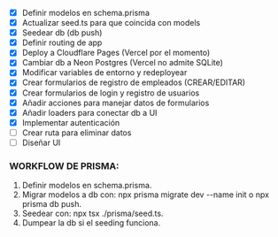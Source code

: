 -   [x] Definir modelos en schema.prisma
-   [x] Actualizar seed.ts para que coincida con models
-   [x] Seedear db (db push)
-   [x] Definir routing de app
-   [x] Deploy a Cloudflare Pages (Vercel por el momento)
-   [x] Cambiar db a Neon Postgres (Vercel no admite SQLite)
-   [x] Modificar variables de entorno y redeployear
-   [x] Crear formularios de registro de empleados (CREAR/EDITAR)
-   [x] Crear formularios de login y registro de usuarios
-   [x] Añadir acciones para manejar datos de formularios
-   [x] Añadir loaders para conectar db a UI
-   [x] Implementar autenticación
-   [ ] Crear ruta para eliminar datos
-   [ ] Diseñar UI

### WORKFLOW DE PRISMA:

1. Definir modelos en schema.prisma.
2. Migrar modelos a db con: npx prisma migrate dev --name init o npx prisma db push.
3. Seedear con: npx tsx ./prisma/seed.ts.
4. Dumpear la db si el seeding funciona.
